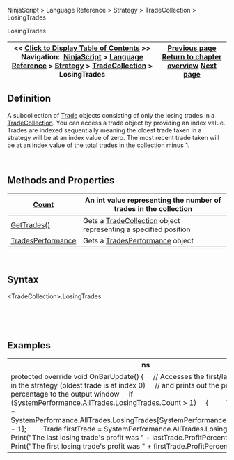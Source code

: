﻿


NinjaScript \> Language Reference \> Strategy \> TradeCollection \> LosingTrades






















LosingTrades







| \<\< [Click to Display Table of Contents](losingtrades.md) \>\> **Navigation:**     [NinjaScript](ninjascript.md) \> [Language Reference](language_reference_wip.md) \> [Strategy](strategy.md) \> [TradeCollection](tradecollection.md) \> LosingTrades | [Previous page](gettrades.md) [Return to chapter overview](tradecollection.md) [Next page](tradesperformance.md) |
| --- | --- |











## Definition


A subcollection of [Trade](trade.md) objects consisting of only the losing trades in a [TradeCollection](tradecollection.md). You can access a trade object by providing an index value. Trades are indexed sequentially meaning the oldest trade taken in a strategy will be at an index value of zero. The most recent trade taken will be at an index value of the total trades in the collection minus 1\.


 


## Methods and Properties




| [Count](tradecollection_tradescount.md) | An int value representing the number of trades in the collection |
| --- | --- |
| [GetTrades()](gettrades.md) | Gets a [TradeCollection](tradecollection.md) object representing a specified position |
| [TradesPerformance](tradesperformance.md) | Gets a [TradesPerformance](tradesperformance.md) object |



 


## Syntax
\<TradeCollection\>.LosingTrades


 


 


## 


## Examples




| ns |
| --- |
| protected override void OnBarUpdate() {      // Accesses the first/last losing trade in the strategy (oldest trade is at index 0\)      // and prints out the profit as a percentage to the output window      if (SystemPerformance.AllTrades.LosingTrades.Count \> 1)      {          Trade lastTrade \= SystemPerformance.AllTrades.LosingTrades\[SystemPerformance.AllTrades.Count \- 1];          Trade firstTrade \= SystemPerformance.AllTrades.LosingTrades\[0];            Print("The last losing trade's profit was " \+ lastTrade.ProfitPercent);          Print("The first losing trade's profit was " \+ firstTrade.ProfitPercent);      } } |









